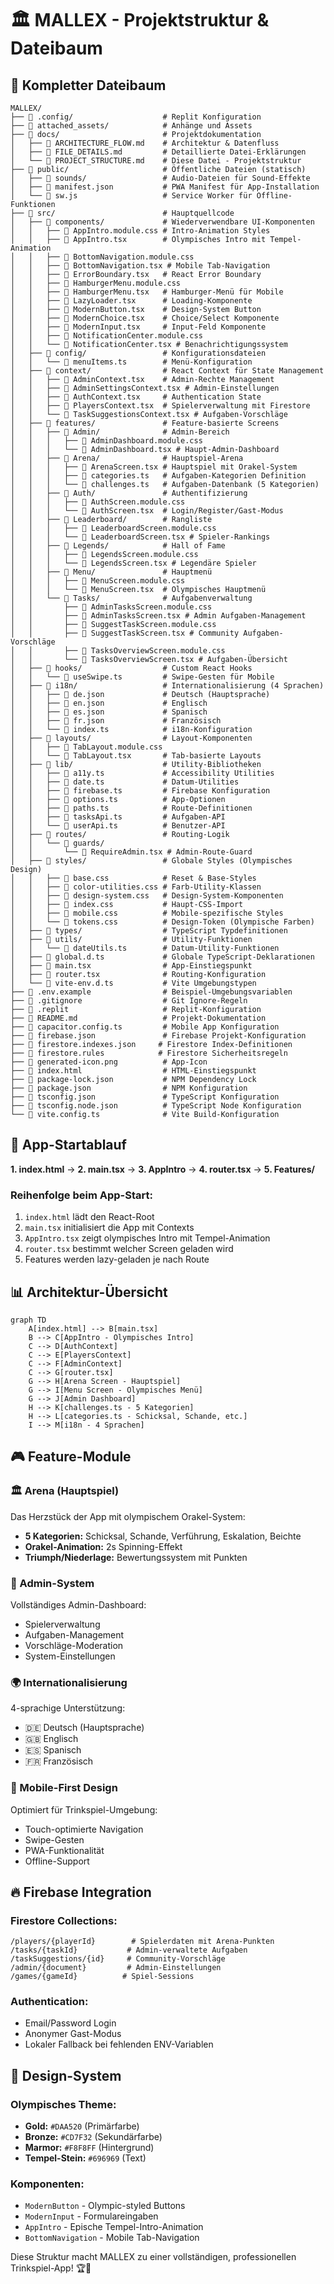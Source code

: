 

# 🏛️ MALLEX - Projektstruktur & Dateibaum

## 📁 Kompletter Dateibaum

```
MALLEX/
├── 📁 .config/                    # Replit Konfiguration
├── 📁 attached_assets/            # Anhänge und Assets
├── 📁 docs/                       # Projektdokumentation
│   ├── 📄 ARCHITECTURE_FLOW.md    # Architektur & Datenfluss
│   ├── 📄 FILE_DETAILS.md         # Detaillierte Datei-Erklärungen
│   └── 📄 PROJECT_STRUCTURE.md    # Diese Datei - Projektstruktur
├── 📁 public/                     # Öffentliche Dateien (statisch)
│   ├── 📁 sounds/                 # Audio-Dateien für Sound-Effekte
│   ├── 📄 manifest.json           # PWA Manifest für App-Installation
│   └── 📄 sw.js                   # Service Worker für Offline-Funktionen
├── 📁 src/                        # Hauptquellcode
│   ├── 📁 components/             # Wiederverwendbare UI-Komponenten
│   │   ├── 📄 AppIntro.module.css # Intro-Animation Styles
│   │   ├── 📄 AppIntro.tsx        # Olympisches Intro mit Tempel-Animation
│   │   ├── 📄 BottomNavigation.module.css
│   │   ├── 📄 BottomNavigation.tsx # Mobile Tab-Navigation
│   │   ├── 📄 ErrorBoundary.tsx   # React Error Boundary
│   │   ├── 📄 HamburgerMenu.module.css
│   │   ├── 📄 HamburgerMenu.tsx   # Hamburger-Menü für Mobile
│   │   ├── 📄 LazyLoader.tsx      # Loading-Komponente
│   │   ├── 📄 ModernButton.tsx    # Design-System Button
│   │   ├── 📄 ModernChoice.tsx    # Choice/Select Komponente
│   │   ├── 📄 ModernInput.tsx     # Input-Feld Komponente
│   │   ├── 📄 NotificationCenter.module.css
│   │   └── 📄 NotificationCenter.tsx # Benachrichtigungssystem
│   ├── 📁 config/                 # Konfigurationsdateien
│   │   └── 📄 menuItems.ts        # Menü-Konfiguration
│   ├── 📁 context/                # React Context für State Management
│   │   ├── 📄 AdminContext.tsx    # Admin-Rechte Management
│   │   ├── 📄 AdminSettingsContext.tsx # Admin-Einstellungen
│   │   ├── 📄 AuthContext.tsx     # Authentication State
│   │   ├── 📄 PlayersContext.tsx  # Spielerverwaltung mit Firestore
│   │   └── 📄 TaskSuggestionsContext.tsx # Aufgaben-Vorschläge
│   ├── 📁 features/               # Feature-basierte Screens
│   │   ├── 📁 Admin/              # Admin-Bereich
│   │   │   ├── 📄 AdminDashboard.module.css
│   │   │   └── 📄 AdminDashboard.tsx # Haupt-Admin-Dashboard
│   │   ├── 📁 Arena/              # Hauptspiel-Arena
│   │   │   ├── 📄 ArenaScreen.tsx # Hauptspiel mit Orakel-System
│   │   │   ├── 📄 categories.ts   # Aufgaben-Kategorien Definition
│   │   │   └── 📄 challenges.ts   # Aufgaben-Datenbank (5 Kategorien)
│   │   ├── 📁 Auth/               # Authentifizierung
│   │   │   ├── 📄 AuthScreen.module.css
│   │   │   └── 📄 AuthScreen.tsx  # Login/Register/Gast-Modus
│   │   ├── 📁 Leaderboard/        # Rangliste
│   │   │   ├── 📄 LeaderboardScreen.module.css
│   │   │   └── 📄 LeaderboardScreen.tsx # Spieler-Rankings
│   │   ├── 📁 Legends/            # Hall of Fame
│   │   │   ├── 📄 LegendsScreen.module.css
│   │   │   └── 📄 LegendsScreen.tsx # Legendäre Spieler
│   │   ├── 📁 Menu/               # Hauptmenü
│   │   │   ├── 📄 MenuScreen.module.css
│   │   │   └── 📄 MenuScreen.tsx  # Olympisches Hauptmenü
│   │   └── 📁 Tasks/              # Aufgabenverwaltung
│   │       ├── 📄 AdminTasksScreen.module.css
│   │       ├── 📄 AdminTasksScreen.tsx # Admin Aufgaben-Management
│   │       ├── 📄 SuggestTaskScreen.module.css
│   │       ├── 📄 SuggestTaskScreen.tsx # Community Aufgaben-Vorschläge
│   │       ├── 📄 TasksOverviewScreen.module.css
│   │       └── 📄 TasksOverviewScreen.tsx # Aufgaben-Übersicht
│   ├── 📁 hooks/                  # Custom React Hooks
│   │   └── 📄 useSwipe.ts         # Swipe-Gesten für Mobile
│   ├── 📁 i18n/                   # Internationalisierung (4 Sprachen)
│   │   ├── 📄 de.json             # Deutsch (Hauptsprache)
│   │   ├── 📄 en.json             # Englisch
│   │   ├── 📄 es.json             # Spanisch
│   │   ├── 📄 fr.json             # Französisch
│   │   └── 📄 index.ts            # i18n-Konfiguration
│   ├── 📁 layouts/                # Layout-Komponenten
│   │   ├── 📄 TabLayout.module.css
│   │   └── 📄 TabLayout.tsx       # Tab-basierte Layouts
│   ├── 📁 lib/                    # Utility-Bibliotheken
│   │   ├── 📄 a11y.ts             # Accessibility Utilities
│   │   ├── 📄 date.ts             # Datum-Utilities
│   │   ├── 📄 firebase.ts         # Firebase Konfiguration
│   │   ├── 📄 options.ts          # App-Optionen
│   │   ├── 📄 paths.ts            # Route-Definitionen
│   │   ├── 📄 tasksApi.ts         # Aufgaben-API
│   │   └── 📄 userApi.ts          # Benutzer-API
│   ├── 📁 routes/                 # Routing-Logik
│   │   └── 📁 guards/
│   │       └── 📄 RequireAdmin.tsx # Admin-Route-Guard
│   ├── 📁 styles/                 # Globale Styles (Olympisches Design)
│   │   ├── 📄 base.css            # Reset & Base-Styles
│   │   ├── 📄 color-utilities.css # Farb-Utility-Klassen
│   │   ├── 📄 design-system.css   # Design-System-Komponenten
│   │   ├── 📄 index.css           # Haupt-CSS-Import
│   │   ├── 📄 mobile.css          # Mobile-spezifische Styles
│   │   └── 📄 tokens.css          # Design-Token (Olympische Farben)
│   ├── 📁 types/                  # TypeScript Typdefinitionen
│   ├── 📁 utils/                  # Utility-Funktionen
│   │   └── 📄 dateUtils.ts        # Datum-Utility-Funktionen
│   ├── 📄 global.d.ts             # Globale TypeScript-Deklarationen
│   ├── 📄 main.tsx                # App-Einstiegspunkt
│   ├── 📄 router.tsx              # Routing-Konfiguration
│   └── 📄 vite-env.d.ts           # Vite Umgebungstypen
├── 📄 .env.example                # Beispiel-Umgebungsvariablen
├── 📄 .gitignore                  # Git Ignore-Regeln
├── 📄 .replit                     # Replit-Konfiguration
├── 📄 README.md                   # Projekt-Dokumentation
├── 📄 capacitor.config.ts         # Mobile App Konfiguration
├── 📄 firebase.json               # Firebase Projekt-Konfiguration
├── 📄 firestore.indexes.json     # Firestore Index-Definitionen
├── 📄 firestore.rules            # Firestore Sicherheitsregeln
├── 📄 generated-icon.png          # App-Icon
├── 📄 index.html                  # HTML-Einstiegspunkt
├── 📄 package-lock.json           # NPM Dependency Lock
├── 📄 package.json                # NPM Konfiguration
├── 📄 tsconfig.json               # TypeScript Konfiguration
├── 📄 tsconfig.node.json          # TypeScript Node Konfiguration
└── 📄 vite.config.ts              # Vite Build-Konfiguration
```

## 🚀 App-Startablauf

**1. index.html** → **2. main.tsx** → **3. AppIntro** → **4. router.tsx** → **5. Features/**

### Reihenfolge beim App-Start:
1. `index.html` lädt den React-Root
2. `main.tsx` initialisiert die App mit Contexts
3. `AppIntro.tsx` zeigt olympisches Intro mit Tempel-Animation
4. `router.tsx` bestimmt welcher Screen geladen wird
5. Features werden lazy-geladen je nach Route

## 📊 Architektur-Übersicht

```mermaid
graph TD
    A[index.html] --> B[main.tsx]
    B --> C[AppIntro - Olympisches Intro]
    C --> D[AuthContext]
    C --> E[PlayersContext]  
    C --> F[AdminContext]
    C --> G[router.tsx]
    G --> H[Arena Screen - Hauptspiel]
    G --> I[Menu Screen - Olympisches Menü]
    G --> J[Admin Dashboard]
    H --> K[challenges.ts - 5 Kategorien]
    H --> L[categories.ts - Schicksal, Schande, etc.]
    I --> M[i18n - 4 Sprachen]
```

## 🎮 Feature-Module

### **🏛️ Arena (Hauptspiel)**
Das Herzstück der App mit olympischem Orakel-System:
- **5 Kategorien:** Schicksal, Schande, Verführung, Eskalation, Beichte
- **Orakel-Animation:** 2s Spinning-Effekt
- **Triumph/Niederlage:** Bewertungssystem mit Punkten

### **👑 Admin-System**
Vollständiges Admin-Dashboard:
- Spielerverwaltung
- Aufgaben-Management
- Vorschläge-Moderation
- System-Einstellungen

### **🌍 Internationalisierung**
4-sprachige Unterstützung:
- 🇩🇪 Deutsch (Hauptsprache)
- 🇬🇧 Englisch
- 🇪🇸 Spanisch  
- 🇫🇷 Französisch

### **📱 Mobile-First Design**
Optimiert für Trinkspiel-Umgebung:
- Touch-optimierte Navigation
- Swipe-Gesten
- PWA-Funktionalität
- Offline-Support

## 🔥 Firebase Integration

### **Firestore Collections:**
```
/players/{playerId}        # Spielerdaten mit Arena-Punkten
/tasks/{taskId}           # Admin-verwaltete Aufgaben
/taskSuggestions/{id}     # Community-Vorschläge
/admin/{document}         # Admin-Einstellungen
/games/{gameId}          # Spiel-Sessions
```

### **Authentication:**
- Email/Password Login
- Anonymer Gast-Modus
- Lokaler Fallback bei fehlenden ENV-Variablen

## 🎨 Design-System

### **Olympisches Theme:**
- **Gold:** `#DAA520` (Primärfarbe)
- **Bronze:** `#CD7F32` (Sekundärfarbe)
- **Marmor:** `#F8F8FF` (Hintergrund)
- **Tempel-Stein:** `#696969` (Text)

### **Komponenten:**
- `ModernButton` - Olympic-styled Buttons
- `ModernInput` - Formulareingaben
- `AppIntro` - Epische Tempel-Intro-Animation
- `BottomNavigation` - Mobile Tab-Navigation

Diese Struktur macht MALLEX zu einer vollständigen, professionellen Trinkspiel-App! 🏆🍻

